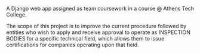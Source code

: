 A Django web app assigned as team coursework in a course @ Athens Tech College.

The scope of this project is to improve the current procedure followed by entities who wish to apply and receive approval to operate as INSPECTION BODIES for a specific technical field, which allows them to issue certifications for companies operating upon that field.
